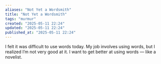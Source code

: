 ```yaml
---
aliases: "Not Yet a Wordsmith"
title: "Not Yet a Wordsmith"
tags: "murmur"
created: "2025-05-11 22:24"
updated: "2025-05-11 22:24"
published_at: "2025-05-11 22:24"
---
```


I felt it was difficult to use words today.
My job involves using words, but I realized I’m not very good at it.
I want to get better at using words — like a novelist.